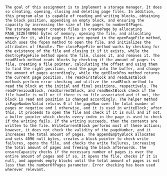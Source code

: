 	The goal of this assignment is to implement a storage manager. It does so creating, opening, closing and deleting page files. In addition, this program also is capable of reading and writing blocks, obtaining the block position, appending an empty block, and ensuring the capacity by increasing the size of the pages to numberOfPages. 
	The storage manager creates files in createPage by allocating PAGE_SIZE(4096) bytes of memory, opening the file, and allocating memory for it, while page files are opened in the openPageFile method, which uses the fopen method to open the file, and initializes the attributes of fHandle. The closePageFile method works by checking for the existence of the file and closing it if it exists, while the destroyPageFile method opens the file, closes it, and removes it. The readBlock method reads blocks by checking if the amount of pages is file, creating a file pointer, calculating the offset and using them to find the right position, read the page into the buffer, and change the amount of pages accordingly, while the getBlockPos method returns the current page position. The readFirstBlock and readLastBlock methods perform error checking and utilize the readBlock method to read the block at the initial and final positions, respectively. The readPreviousBlock, readCurrentBlock, and readNextBlock check if the file handle is null or if there is no file associated and if not, the block is read and position is changed accordingly. The helper method isPageNumberValid returns 0 if the pageNum over the total number of pages or negative and 1 otherwise, and it is used in writeBlock; after this, it proceeds to open the file and check if it is null and if not, a buffer pointer which checks every index in the page is used to check if the writing fails. If the writing succeeds, then the contents are written to the file. WriteCurrentBlock performs most of these actions; however, it does not check the validity of the pageNumber, and it increases the total amount of pages. The appendEmptyBlock allocates and sets 4096 null bytes, creates a block pointer to check write failures, opens the file, and checks the write failures, increasing the total amount of pages and freeing the block afterwords. The ensureCapacity checks if the necessary number of pages is over the entire amount of pages and if so, it opens the file, checks if it is null, and appends empty blocks until the total amount of pages is not less than the numberOfPages parameter. Error checking has been used wherever relevant.
